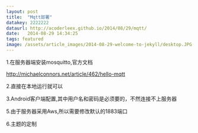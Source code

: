 ```yaml
---
layout: post
title:  "Mqtt部署"
datakey: 2222222
dataurl: http://acoderleex.github.io/2014/08/29/mqtt/
date:   2014-08-29 14:34:25
tags: featured
image: /assets/article_images/2014-08-29-welcome-to-jekyll/desktop.JPG
---
```

1.在服务器端安装mosquitto,官方文档

http://michaelconnors.net/article/462/hello-mqtt

2.直接在本地运行就可以

3.Android客户端配置,其中用户名和密码是必须要的，不然连接不上服务器

5.由于服务器采用Aws,所以需要修改默认的1883端口

6.主题的定制

